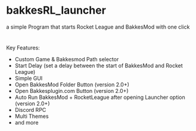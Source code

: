 # bakkesRL_launcher
a simple Program that starts Rocket League and BakkesMod with one click
#
#
#
Key Features:
- Custom Game & Bakkesmod Path selector
- Start Delay (set a delay between the start of BakkesMod and Rocket League)
- Simple GUI
- Open BakkesMod Folder Button (version 2.0+)
- Open Bakkesplugin.com Button (version 2.0+)
- Auto Run BakkesMod + RocketLeague after opening Launcher option (version 2.0+)
- Discord RPC
- Multi Themes
- and more
